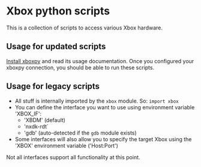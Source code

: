 # Xbox python scripts

This is a collection of scripts to access various Xbox hardware.


## Usage for updated scripts

[Install xboxpy](https://github.com/XboxDev/xboxpy) and read its usage documentation.
Once you configured your xboxpy connection, you should be able to run these scripts.


## Usage for legacy scripts

* All stuff is internally imported by the `xbox` module. So: `import xbox`
* You can define the interface you want to use using environment variable 'XBOX_IF':
  * 'XBDM' (default)
  * 'nxdk-rdt`
  * 'gdb' (auto-detected if the `gdb` module exists)
* Some interfaces will also allow you to specify the target Xbox using the 'XBOX' environment variable ('Host:Port')

Not all interfaces support all functionality at this point.
